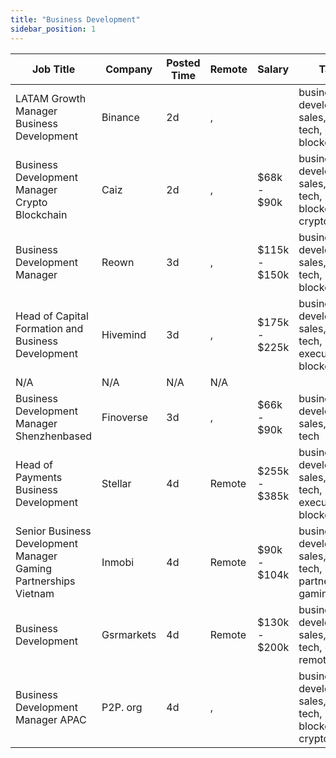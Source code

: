 ```yaml
---
title: "Business Development"
sidebar_position: 1
---
```


| Job Title | Company | Posted Time | Remote | Salary | Tags | Apply Link |
|-----------|---------|-------------|--------|--------|------|------------|
| LATAM Growth Manager Business Development | Binance | 2d | , |  | business development, sales, non tech, growth, blockchain | [Apply](https://web3.career/latam-growth-manager-business-development-binance/101244) |
| Business Development Manager Crypto Blockchain | Caiz | 2d | , | $68k - $90k | business development, sales, non tech, blockchain, crypto | [Apply](https://web3.career/business-development-manager-crypto-blockchain-caiz/101229) |
| Business Development Manager | Reown | 3d | , | $115k - $150k | business development, sales, non tech, bitcoin, blockchain | [Apply](https://web3.career/business-development-manager-reown/101069) |
| Head of Capital Formation and Business Development | Hivemind | 3d | , | $175k - $225k | business development, sales, non tech, executive, blockchain | [Apply](https://web3.career/head-of-capital-formation-and-business-development-hivemind/101068) |
| N/A | N/A | N/A | N/A |  |  | [Apply](https://web3.career/metana) |
| Business Development Manager Shenzhenbased | Finoverse | 3d | , | $66k - $90k | business development, sales, non tech | [Apply](https://web3.career/business-development-manager-shenzhen-based-finoverse/101051) |
| Head of Payments Business Development | Stellar | 4d | Remote | $255k - $385k | business development, sales, non tech, executive, blockchain | [Apply](https://web3.career/head-of-payments-business-development-stellar/97571) |
| Senior Business Development Manager Gaming Partnerships Vietnam | Inmobi | 4d | Remote | $90k - $104k | business development, sales, non tech, partnership, gaming | [Apply](https://web3.career/senior-business-development-manager-gaming-partnerships-vietnam-inmobi/100956) |
| Business Development | Gsrmarkets | 4d | Remote | $130k - $200k | business development, sales, non tech, crypto, remote | [Apply](https://web3.career/business-development-gsrmarkets/95740) |
| Business Development Manager APAC | P2P. org | 4d | , |  | business development, sales, non tech, blockchain, crypto | [Apply](https://web3.career/business-development-manager-apac-p2p-org/100952) |
